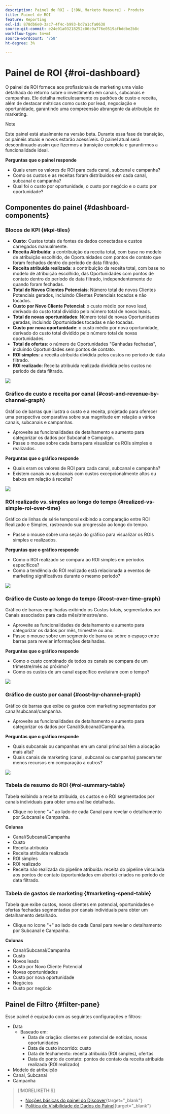 ```yaml
---
description: Painel de ROI - [!DNL Marketo Measure] - Produto
title: Painel de ROI
feature: Reporting
exl-id: 878db6e0-3ac7-4f4c-b993-bd7a1cfa0638
source-git-commit: e24e01a03218252c06c9a776e0519afbddbe2b8c
workflow-type: tm+mt
source-wordcount: '758'
ht-degree: 3%

---
```


# Painel de ROI {#roi-dashboard}

O painel de ROI fornece aos profissionais de marketing uma visão detalhada do retorno sobre o investimento em canais, subcanais e campanhas. Ele detalha meticulosamente os padrões de custo e receita, além de destacar métricas como custo por lead, negociação e oportunidade, garantindo uma compreensão abrangente da atribuição de marketing.

>[!NOTE]
>
>Este painel está atualmente na versão beta. Durante essa fase de transição, os painéis atuais e novos estarão acessíveis. O painel atual será descontinuado assim que fizermos a transição completa e garantirmos a funcionalidade ideal.

**Perguntas que o painel responde**

* Quais eram os valores de ROI para cada canal, subcanal e campanha?
* Como os custos e as receitas foram distribuídos em cada canal, subcanal e campanha?
* Qual foi o custo por oportunidade, o custo por negócio e o custo por oportunidade?

## Componentes do painel {#dashboard-components}

### Blocos de KPI {#kpi-tiles}

* **Custo**: Custos totais de fontes de dados conectadas e custos carregados manualmente.
* **Receita Atribuída**: a contribuição da receita total, com base no modelo de atribuição escolhido, de Oportunidades com pontos de contato que foram fechados dentro do período de data filtrado.
* **Receita atribuída realizada**: a contribuição da receita total, com base no modelo de atribuição escolhido, das Oportunidades com pontos de contato dentro do período de data filtrado, independentemente de quando foram fechadas.
* **Total de Novos Clientes Potenciais**: Número total de novos Clientes Potenciais gerados, incluindo Clientes Potenciais tocados e não tocados.
* **Custo por Novo Cliente Potencial**: o custo médio por novo lead, derivado do custo total dividido pelo número total de novos leads.
* **Total de novas oportunidades**: Número total de novas Oportunidades geradas, incluindo Oportunidades tocadas e não tocadas.
* **Custo por nova oportunidade**: o custo médio por nova oportunidade, derivado do custo total dividido pelo número total de novas oportunidades.
* **Total de ofertas**: o número de Oportunidades &quot;Ganhadas fechadas&quot;, incluindo Oportunidades sem pontos de contato.
* **ROI simples**: a receita atribuída dividida pelos custos no período de data filtrado.
* **ROI realizado**: Receita atribuída realizada dividida pelos custos no período de data filtrado.

![](assets/roi-dashboard-1.png)

### Gráfico de custo e receita por canal {#cost-and-revenue-by-channel-graph}

Gráfico de barras que ilustra o custo e a receita, projetado para oferecer uma perspectiva comparativa sobre sua magnitude em relação a vários canais, subcanais e campanhas.

* Aproveite as funcionalidades de detalhamento e aumento para categorizar os dados por Subcanal e Campaign.
* Passe o mouse sobre cada barra para visualizar os ROIs simples e realizados.

**Perguntas que o gráfico responde**

* Quais eram os valores de ROI para cada canal, subcanal e campanha?
* Existem canais ou subcanais com custos excepcionalmente altos ou baixos em relação à receita?

![](assets/roi-dashboard-2.png)

### ROI realizado vs. simples ao longo do tempo {#realized-vs-simple-roi-over-time}

Gráfico de linhas de série temporal exibindo a comparação entre ROI Realizado e Simples, rastreando sua progressão ao longo do tempo.

* Passe o mouse sobre uma seção do gráfico para visualizar os ROIs simples e realizados.

**Perguntas que o gráfico responde**

* Como o ROI realizado se compara ao ROI simples em períodos específicos?
* Como a tendência do ROI realizado está relacionada a eventos de marketing significativos durante o mesmo período?

![](assets/roi-dashboard-3.png)

### Gráfico de Custo ao longo do tempo {#cost-over-time-graph}

Gráfico de barras empilhadas exibindo os Custos totais, segmentados por Canais associados para cada mês/trimestre/ano.

* Aproveite as funcionalidades de detalhamento e aumento para categorizar os dados por mês, trimestre ou ano.
* Passe o mouse sobre um segmento de barra ou sobre o espaço entre barras para revelar informações detalhadas.

**Perguntas que o gráfico responde**

* Como o custo combinado de todos os canais se compara de um trimestre/mês ao próximo?
* Como os custos de um canal específico evoluíram com o tempo?

![](assets/roi-dashboard-4.png)

### Gráfico de custo por canal {#cost-by-channel-graph}

Gráfico de barras que exibe os gastos com marketing segmentados por canal/subcanal/campanha.

* Aproveite as funcionalidades de detalhamento e aumento para categorizar os dados por Canal/Subcanal/Campanha.

**Perguntas que o gráfico responde**

* Quais subcanais ou campanhas em um canal principal têm a alocação mais alta?
* Quais canais de marketing (canal, subcanal ou campanha) parecem ter menos recursos em comparação a outros?

![](assets/roi-dashboard-5.png)

### Tabela de resumo do ROI {#roi-summary-table}

Tabela exibindo a receita atribuída, os custos e o ROI segmentados por canais individuais para obter uma análise detalhada.

* Clique no ícone &quot;+&quot; ao lado de cada Canal para revelar o detalhamento por Subcanal e Campanha.

**Colunas**

* Canal/Subcanal/Campanha
* Custo
* Receita atribuída
* Receita atribuída realizada
* ROI simples
* ROI realizado
* Receita não realizada do pipeline atribuída: receita do pipeline vinculada aos pontos de contato (oportunidades em aberto) criados no período de data filtrado.

### Tabela de gastos de marketing {#marketing-spend-table}

Tabela que exibe custos, novos clientes em potencial, oportunidades e ofertas fechadas segmentadas por canais individuais para obter um detalhamento detalhado.

* Clique no ícone &quot;+&quot; ao lado de cada Canal para revelar o detalhamento por Subcanal e Campanha.

**Colunas**

* Canal/Subcanal/Campanha
* Custo
* Novos leads
* Custo por Novo Cliente Potencial
* Novas oportunidades
* Custo por nova oportunidade
* Negócios
* Custo por negócio

## Painel de Filtro {#filter-pane}

Esse painel é equipado com as seguintes configurações e filtros:

* Data
   * Baseado em:
      * Data de criação: clientes em potencial de notícias, novas oportunidades
      * Data de custo incorrido: custo
      * Data de fechamento: receita atribuída (ROI simples), ofertas
      * Data do ponto de contato: pontos de contato da receita atribuída realizada (ROI realizado)
* Modelo de atribuição
* Canal, Subcanal
* Campanha

>[!MORELIKETHIS]
>
>* [Noções básicas do painel do Discover](/help/marketo-measure-discover-ui/dashboards/discover-dashboard-basics.md){target="_blank"}
>* [Política de Visibilidade de Dados do Painel](/help/marketo-measure-discover-ui/dashboards/dashboard-data-visibility-policy.md){target="_blank"}

